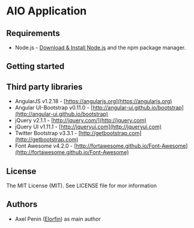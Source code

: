 AIO Application
==================

Requirements
------------------------------

* Node.js - [Download & Install Node.js](http://www.nodejs.org/download/) and the npm package manager.

Getting started
------------------------------

Third party libraries
------------------------------

* AngularJS v1.2.18 - [https://angularjs.org](https://angularjs.org)
* Angular UI-Bootstrap v0.11.0 - [http://angular-ui.github.io/bootstrap](http://angular-ui.github.io/bootstrap)
* jQuery v2.1.1 - [http://jquery.com/](http://jquery.com)
* jQuery UI v1.11.1 - [http://jqueryui.com](http://jqueryui.com)
* Twitter Bootstrap v3.3.1 - [http://getbootstrap.com](http://getbootstrap.com)
* Font Awesome v4.2.0 - [http://fortawesome.github.io/Font-Awesome](http://fortawesome.github.io/Font-Awesome)

License
------------------------------

The MIT License (MIT).
See LICENSE file for mor information

Authors
------------------------------

* Axel Penin ([Elorfin](https://github.com/Elorfin)) as main author